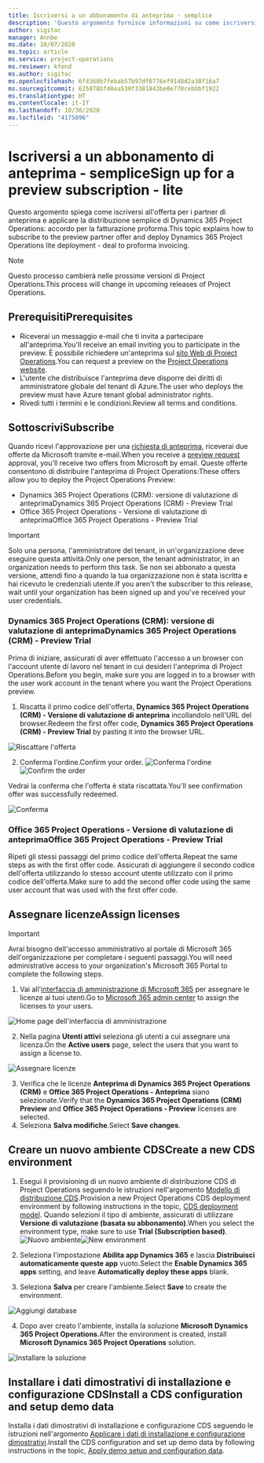 ```yaml
---
title: Iscriversi a un abbonamento di anteprima - semplice
description: 'Questo argomento fornisce informazioni su come iscriversi alla distribuzione semplice di Project Operations: accordo per la fatturazione proforma.'
author: sigitac
manager: Annbe
ms.date: 10/07/2020
ms.topic: article
ms.service: project-operations
ms.reviewer: kfend
ms.author: sigitac
ms.openlocfilehash: 6f4360b7febab57b97df0776ef9148d2a38f16a7
ms.sourcegitcommit: 625878bf48ea530f3381843be0e778cebbbf1922
ms.translationtype: HT
ms.contentlocale: it-IT
ms.lasthandoff: 10/30/2020
ms.locfileid: "4175896"
---
```

# <a name="sign-up-for-a-preview-subscription---lite"></a><span data-ttu-id="86e1d-103">Iscriversi a un abbonamento di anteprima - semplice</span><span class="sxs-lookup"><span data-stu-id="86e1d-103">Sign up for a preview subscription - lite</span></span> 

<span data-ttu-id="86e1d-104">Questo argomento spiega come iscriversi all'offerta per i partner di anteprima e applicare la distribuzione semplice di Dynamics 365 Project Operations: accordo per la fatturazione proforma.</span><span class="sxs-lookup"><span data-stu-id="86e1d-104">This topic explains how to subscribe to the preview partner offer and deploy Dynamics 365 Project Operations lite deployment - deal to proforma invoicing.</span></span>

> [!NOTE]
> <span data-ttu-id="86e1d-105">Questo processo cambierà nelle prossime versioni di Project Operations.</span><span class="sxs-lookup"><span data-stu-id="86e1d-105">This process will change in upcoming releases of Project Operations.</span></span>

## <a name="prerequisites"></a><span data-ttu-id="86e1d-106">Prerequisiti</span><span class="sxs-lookup"><span data-stu-id="86e1d-106">Prerequisites</span></span>

- <span data-ttu-id="86e1d-107">Riceverai un messaggio e-mail che ti invita a partecipare all'anteprima.</span><span class="sxs-lookup"><span data-stu-id="86e1d-107">You'll receive an email inviting you to participate in the preview.</span></span> <span data-ttu-id="86e1d-108">È possibile richiedere un'anteprima sul [sito Web di Project Operations](https://dynamics.microsoft.com/en-us/project-operations/overview/).</span><span class="sxs-lookup"><span data-stu-id="86e1d-108">You can request a preview on the [Project Operations website](https://dynamics.microsoft.com/en-us/project-operations/overview/).</span></span>
- <span data-ttu-id="86e1d-109">L'utente che distribuisce l'anteprima deve disporre dei diritti di amministratore globale del tenant di Azure.</span><span class="sxs-lookup"><span data-stu-id="86e1d-109">The user who deploys the preview must have Azure tenant global administrator rights.</span></span>
- <span data-ttu-id="86e1d-110">Rivedi tutti i termini e le condizioni.</span><span class="sxs-lookup"><span data-stu-id="86e1d-110">Review all terms and conditions.</span></span>

## <a name="subscribe"></a><span data-ttu-id="86e1d-111">Sottoscrivi</span><span class="sxs-lookup"><span data-stu-id="86e1d-111">Subscribe</span></span>

<span data-ttu-id="86e1d-112">Quando ricevi l'approvazione per una [richiesta di anteprima](https://forms.office.com/FormsPro/Pages/ResponsePage.aspx?id=v4j5cvGGr0GRqy180BHbR56j8lZs0FdAvwT75_WNFyxUMkRDV1NYQU5TNjE2VjhKOVBUNVg2R0s1NC4u), riceverai due offerte da Microsoft tramite e-mail.</span><span class="sxs-lookup"><span data-stu-id="86e1d-112">When you receive a [preview request](https://forms.office.com/FormsPro/Pages/ResponsePage.aspx?id=v4j5cvGGr0GRqy180BHbR56j8lZs0FdAvwT75_WNFyxUMkRDV1NYQU5TNjE2VjhKOVBUNVg2R0s1NC4u) approval, you'll receive two offers from Microsoft by email.</span></span> <span data-ttu-id="86e1d-113">Queste offerte consentono di distribuire l'anteprima di Project Operations:</span><span class="sxs-lookup"><span data-stu-id="86e1d-113">These offers allow you to deploy the Project Operations Preview:</span></span>

- <span data-ttu-id="86e1d-114">Dynamics 365 Project Operations (CRM): versione di valutazione di anteprima</span><span class="sxs-lookup"><span data-stu-id="86e1d-114">Dynamics 365 Project Operations (CRM) - Preview Trial</span></span>
- <span data-ttu-id="86e1d-115">Office 365 Project Operations - Versione di valutazione di anteprima</span><span class="sxs-lookup"><span data-stu-id="86e1d-115">Office 365 Project Operations - Preview Trial</span></span>

> [!IMPORTANT]
> <span data-ttu-id="86e1d-116">Solo una persona, l'amministratore del tenant, in un'organizzazione deve eseguire questa attività.</span><span class="sxs-lookup"><span data-stu-id="86e1d-116">Only one person, the tenant administrator, in an organization needs to perform this task.</span></span> <span data-ttu-id="86e1d-117">Se non sei abbonato a questa versione, attendi fino a quando la tua organizzazione non è stata iscritta e hai ricevuto le credenziali utente.</span><span class="sxs-lookup"><span data-stu-id="86e1d-117">If you aren't the subscriber to this release, wait until your organization has been signed up and you've received your user credentials.</span></span>

### <a name="dynamics-365-project-operations-crm---preview-trial"></a><span data-ttu-id="86e1d-118">Dynamics 365 Project Operations (CRM): versione di valutazione di anteprima</span><span class="sxs-lookup"><span data-stu-id="86e1d-118">Dynamics 365 Project Operations (CRM) - Preview Trial</span></span> 

<span data-ttu-id="86e1d-119">Prima di iniziare, assicurati di aver effettuato l'accesso a un browser con l'account utente di lavoro nel tenant in cui desideri l'anteprima di Project Operations.</span><span class="sxs-lookup"><span data-stu-id="86e1d-119">Before you begin, make sure you are logged in to a browser with the user work account in the tenant where you want the Project Operations preview.</span></span>

1. <span data-ttu-id="86e1d-120">Riscatta il primo codice dell'offerta, **Dynamics 365 Project Operations (CRM) - Versione di valutazione di anteprima** incollandolo nell'URL del browser.</span><span class="sxs-lookup"><span data-stu-id="86e1d-120">Redeem the first offer code, **Dynamics 365 Project Operations (CRM) - Preview Trial** by pasting it into the browser URL.</span></span>

![Riscattare l'offerta](./media/16RedeemFirstOfferNew.png)

2. <span data-ttu-id="86e1d-122">Conferma l'ordine.</span><span class="sxs-lookup"><span data-stu-id="86e1d-122">Confirm your order.</span></span>
<span data-ttu-id="86e1d-123">![Conferma l'ordine](./media/17ConfirmOrderNew.png)</span><span class="sxs-lookup"><span data-stu-id="86e1d-123">![Confirm the order](./media/17ConfirmOrderNew.png)</span></span>

<span data-ttu-id="86e1d-124">Vedrai la conferma che l'offerta è stata riscattata.</span><span class="sxs-lookup"><span data-stu-id="86e1d-124">You'll see confirmation offer was successfully redeemed.</span></span>

![Conferma](./media/18OrderConfirmationNew.png)

### <a name="office-365-project-operations---preview-trial"></a><span data-ttu-id="86e1d-126">Office 365 Project Operations - Versione di valutazione di anteprima</span><span class="sxs-lookup"><span data-stu-id="86e1d-126">Office 365 Project Operations - Preview Trial</span></span>

<span data-ttu-id="86e1d-127">Ripeti gli stessi passaggi del primo codice dell'offerta.</span><span class="sxs-lookup"><span data-stu-id="86e1d-127">Repeat the same steps as with the first offer code.</span></span> <span data-ttu-id="86e1d-128">Assicurati di aggiungere il secondo codice dell'offerta utilizzando lo stesso account utente utilizzato con il primo codice dell'offerta.</span><span class="sxs-lookup"><span data-stu-id="86e1d-128">Make sure to add the second offer code using the same user account that was used with the first offer code.</span></span>

## <a name="assign-licenses"></a><span data-ttu-id="86e1d-129">Assegnare licenze</span><span class="sxs-lookup"><span data-stu-id="86e1d-129">Assign licenses</span></span>

> [!IMPORTANT]
> <span data-ttu-id="86e1d-130">Avrai bisogno dell'accesso amministrativo al portale di Microsoft 365 dell'organizzazione per completare i seguenti passaggi.</span><span class="sxs-lookup"><span data-stu-id="86e1d-130">You will need administrative access to your organization's Microsoft 365 Portal to complete the following steps.</span></span>


1. <span data-ttu-id="86e1d-131">Vai all'[interfaccia di amministrazione di Microsoft 365](https://portal.office.com/) per assegnare le licenze ai tuoi utenti.</span><span class="sxs-lookup"><span data-stu-id="86e1d-131">Go to [Microsoft 365 admin center](https://portal.office.com/) to assign the licenses to your users.</span></span>

![Home page dell'interfaccia di amministrazione](./media/14AdminPortal.png)

2. <span data-ttu-id="86e1d-133">Nella pagina **Utenti attivi** seleziona gli utenti a cui assegnare una licenza.</span><span class="sxs-lookup"><span data-stu-id="86e1d-133">On the **Active users** page, select the users that you want to assign a license to.</span></span>

![Assegnare licenze](./media/15AssignLicenses.png)

3. <span data-ttu-id="86e1d-135">Verifica che le licenze **Anteprima di Dynamics 365 Project Operations (CRM)** e **Office 365 Project Operations - Anteprima** siano selezionate.</span><span class="sxs-lookup"><span data-stu-id="86e1d-135">Verify that the **Dynamics 365 Project Operations (CRM) Preview** and **Office 365 Project Operations - Preview** licenses are selected.</span></span> 
4. <span data-ttu-id="86e1d-136">Seleziona **Salva modifiche**.</span><span class="sxs-lookup"><span data-stu-id="86e1d-136">Select **Save changes**.</span></span>

## <a name="create-a-new-cds-environment"></a><span data-ttu-id="86e1d-137">Creare un nuovo ambiente CDS</span><span class="sxs-lookup"><span data-stu-id="86e1d-137">Create a new CDS environment</span></span>

1. <span data-ttu-id="86e1d-138">Esegui il provisioning di un nuovo ambiente di distribuzione CDS di Project Operations seguendo le istruzioni nell'argomento [Modello di distribuzione CDS](lite-deployment.md).</span><span class="sxs-lookup"><span data-stu-id="86e1d-138">Provision a new Project Operations CDS deployment environment by following instructions in the topic, [CDS deployment model](lite-deployment.md).</span></span> <span data-ttu-id="86e1d-139">Quando selezioni il tipo di ambiente, assicurati di utilizzare **Versione di valutazione (basata su abbonamento)**.</span><span class="sxs-lookup"><span data-stu-id="86e1d-139">When you select the environment type, make sure to use **Trial (Subscription based)**.</span></span>
<span data-ttu-id="86e1d-140">![Nuovo ambiente](./media/19CreateEnvironment.png)</span><span class="sxs-lookup"><span data-stu-id="86e1d-140">![New environment](./media/19CreateEnvironment.png)</span></span>

2. <span data-ttu-id="86e1d-141">Seleziona l'impostazione **Abilita app Dynamics 365** e lascia **Distribuisci automaticamente queste app** vuoto.</span><span class="sxs-lookup"><span data-stu-id="86e1d-141">Select the **Enable Dynamics 365 apps** setting, and leave **Automatically deploy these apps** blank.</span></span>  
3. <span data-ttu-id="86e1d-142">Seleziona **Salva** per creare l'ambiente.</span><span class="sxs-lookup"><span data-stu-id="86e1d-142">Select **Save** to create the environment.</span></span>

![Aggiungi database](./media/20CreateEnvironment1.png)

4. <span data-ttu-id="86e1d-144">Dopo aver creato l'ambiente, installa la soluzione **Microsoft Dynamics 365 Project Operations**.</span><span class="sxs-lookup"><span data-stu-id="86e1d-144">After the environment is created, install **Microsoft Dynamics 365 Project Operations** solution.</span></span> 

![Installare la soluzione](./media/21InstallSolution.png)

## <a name="install-a-cds-configuration-and-setup-demo-data"></a><span data-ttu-id="86e1d-146">Installare i dati dimostrativi di installazione e configurazione CDS</span><span class="sxs-lookup"><span data-stu-id="86e1d-146">Install a CDS configuration and setup demo data</span></span>

<span data-ttu-id="86e1d-147">Installa i dati dimostrativi di installazione e configurazione CDS seguendo le istruzioni nell'argomento [Applicare i dati di installazione e configurazione dimostrativi](lite-apply-demo-setup-config-data.md).</span><span class="sxs-lookup"><span data-stu-id="86e1d-147">Install the CDS configuration and set up demo data by following instructions in the topic, [Apply demo setup and configuration data](lite-apply-demo-setup-config-data.md).</span></span>
